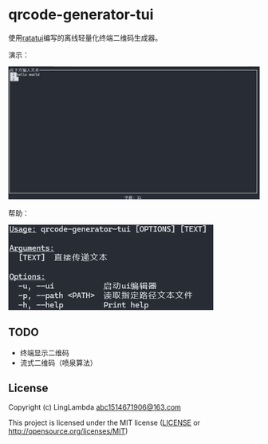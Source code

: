# qrcode-generator-tui

使用[ratatui](https://ratatui.rs)编写的离线轻量化终端二维码生成器。

演示：

![tui.png](assets/tui.png)

帮助：

![help.png](assets/help.png)


## TODO
- 终端显示二维码
- 流式二维码（喷泉算法）

## License

Copyright (c) LingLambda <abc1514671906@163.com>

This project is licensed under the MIT license ([LICENSE] or <http://opensource.org/licenses/MIT>)

[LICENSE]: ./LICENSE
